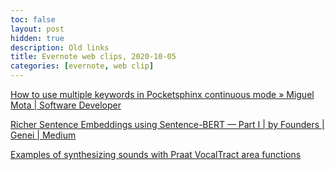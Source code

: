 ```yaml
---
toc: false
layout: post
hidden: true
description: Old links
title: Evernote web clips, 2020-10-05
categories: [evernote, web clip]
---
```


[How to use multiple keywords in Pocketsphinx continuous mode » Miguel Mota | Software Developer](https://miguelmota.com/bytes/pocketsphinx-continuous-multiple-keywords/)

[Richer Sentence Embeddings using Sentence-BERT — Part I | by Founders | Genei | Medium](https://medium.com/genei-technology/richer-sentence-embeddings-using-sentence-bert-part-i-ce1d9e0b1343)

[Examples of synthesizing sounds with Praat VocalTract area functions](https://www.fon.hum.uva.nl/rob/VocalTractExamples/)

